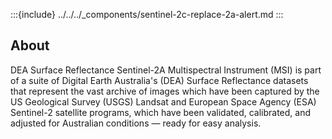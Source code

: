:::{include} ../../../_components/sentinel-2c-replace-2a-alert.md
:::

## About

DEA Surface Reflectance Sentinel-2A Multispectral Instrument (MSI) is part of a suite of Digital Earth Australia's (DEA) Surface Reflectance datasets that represent the vast archive of images which have been captured by the US Geological Survey (USGS) Landsat and European Space Agency (ESA) Sentinel-2 satellite programs, which have been validated, calibrated, and adjusted for Australian conditions — ready for easy analysis.

